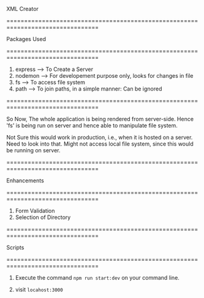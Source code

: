 XML Creator

================================================================================

Packages Used

================================================================================

1. express --> To Create a Server
2. nodemon --> For developement purpose only, looks for changes in file
3. fs --> To access file system
4. path --> To join paths, in a simple manner: Can be ignored

================================================================================

So Now, The whole application is being rendered from server-side. Hence 'fs' is being run on server and hence able to manipulate file system.

Not Sure this would work in production, i.e., when it is hosted on a server. Need to look into that.
Might not access local file system, since this would be running on server.

================================================================================

Enhancements

================================================================================

1. Form Validation
2. Selection of Directory

================================================================================

Scripts

================================================================================

1. Execute the command `npm run start:dev` on your command line.

2. visit `locahost:3000`




